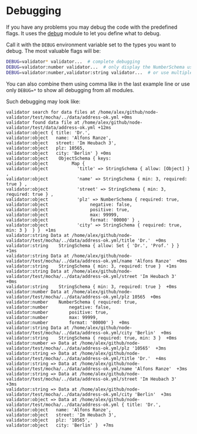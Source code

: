 # Debugging

If you have any problems you may debug the code with the predefined flags. It uses the
[debug](https://www.npmjs.com/package/debug) module to let you define what to debug.

Call it with the `DEBUG` environment variable set to the types you want to debug. The most valuable
flags will be:

```bash
DEBUG=validator* validator...  # complete debugging
DEBUG=validator:number validator...  # only display the NumberSchema use
DEBUG=validator:number,validator:string validator...  # or use multiple
```

You can also combine them using comma like in the last example line or use only `DEBUG=*` to show all
debugging from all modules.

Such debugging may look like:

    validator search for data files at /home/alex/github/node-validator/test/mocha/../data/address-ok.yml +0ms
    validator found data file at /home/alex/github/node-validator/test/data/address-ok.yml +12ms
    validator:object { title: 'Dr.',
    validator:object   name: 'Alfons Ranze',
    validator:object   street: 'Im Heubach 3',
    validator:object   plz: 10565,
    validator:object   city: 'Berlin' } +0ms
    validator:object    ObjectSchema { keys:
    validator:object         Map {
    validator:object           'title' => StringSchema { allow: [Object] } ,
    validator:object           'name' => StringSchema { min: 3, required: true } ,
    validator:object           'street' => StringSchema { min: 3, required: true } ,
    validator:object           'plz' => NumberSchema { required: true,
    validator:object                negative: false,
    validator:object                positive: true,
    validator:object                max: 99999,
    validator:object                format: '00000' } ,
    validator:object           'city' => StringSchema { required: true, min: 3 }  } }  +1ms
    validator:string Data at /home/alex/github/node-validator/test/mocha/../data/address-ok.yml/title 'Dr.'  +0ms
    validator:string    StringSchema { allow: Set { 'Dr.', 'Prof.' } }  +1ms
    validator:string Data at /home/alex/github/node-validator/test/mocha/../data/address-ok.yml/name 'Alfons Ranze'  +0ms
    validator:string    StringSchema { min: 3, required: true }  +1ms
    validator:string Data at /home/alex/github/node-validator/test/mocha/../data/address-ok.yml/street 'Im Heubach 3'  +0ms
    validator:string    StringSchema { min: 3, required: true }  +0ms
    validator:number Data at /home/alex/github/node-validator/test/mocha/../data/address-ok.yml/plz 10565  +0ms
    validator:number    NumberSchema { required: true,
    validator:number        negative: false,
    validator:number        positive: true,
    validator:number        max: 99999,
    validator:number        format: '00000' }  +0ms
    validator:string Data at /home/alex/github/node-validator/test/mocha/../data/address-ok.yml/city 'Berlin'  +0ms
    validator:string    StringSchema { required: true, min: 3 }  +0ms
    validator:number => Data at /home/alex/github/node-validator/test/mocha/../data/address-ok.yml/plz '10565'  +3ms
    validator:string => Data at /home/alex/github/node-validator/test/mocha/../data/address-ok.yml/title 'Dr.'  +4ms
    validator:string => Data at /home/alex/github/node-validator/test/mocha/../data/address-ok.yml/name 'Alfons Ranze'  +3ms
    validator:string => Data at /home/alex/github/node-validator/test/mocha/../data/address-ok.yml/street 'Im Heubach 3'  +3ms
    validator:string => Data at /home/alex/github/node-validator/test/mocha/../data/address-ok.yml/city 'Berlin'  +3ms
    validator:object => Data at /home/alex/github/node-validator/test/mocha/../data/address-ok.yml { title: 'Dr.',
    validator:object   name: 'Alfons Ranze',
    validator:object   street: 'Im Heubach 3',
    validator:object   plz: '10565',
    validator:object   city: 'Berlin' }  +7ms
